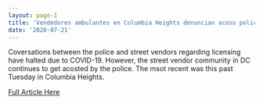 ```yaml
---
layout: page-1
title: 'Vendedores ambulantes en Columbia Heights denuncian acoso policial'
date: '2020-07-21'
---
```

<!--Make sure to change the title name above and proper date-->
<!--Insert short article description here-->
Coversations between the police and street vendors regarding licensing have halted due to COVID-19. However, the street vendor community in DC continues to get acosted by the police. The msot recent was this past Tuesday in Columbia Heights.

<!--Insert link here inside quatation marks-->
<a href="https://www.telemundowashingtondc.com/noticias/local/vendedores-ambulantes-en-columbia-heights-denuncian-acoso-policial-2/2003369/">Full Article Here</a>
